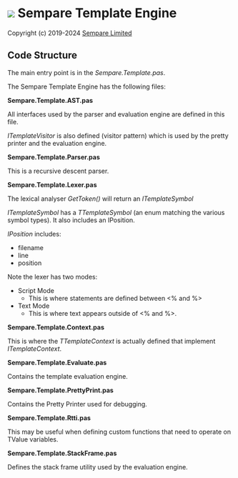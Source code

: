 # ![](../images/sempare-logo-45px.png) Sempare Template Engine

Copyright (c) 2019-2024 [Sempare Limited](http://www.sempare.ltd)

## Code Structure

The main entry point is in the _Sempare.Template.pas_.

The Sempare Template Engine has the following files:

__Sempare.Template.AST.pas__

All interfaces used by the parser and evaluation engine are defined in this file.

_ITemplateVisitor_ is also defined (visitor pattern) which is used by the pretty printer and the evaluation engine.

__Sempare.Template.Parser.pas__

This is a recursive descent parser.

__Sempare.Template.Lexer.pas__

The lexical analyser _GetToken()_ will return an _ITemplateSymbol_

_ITemplateSymbol_ has a _TTemplateSymbol_ (an enum matching the various symbol types). It also includes an IPosition.

_IPosition_ includes:
- filename
- line
- position

Note the lexer has two modes:
- Script Mode
  - This is where statements are defined between <% and %> 
- Text Mode 
  - This is where text appears outside of <% and %>.

__Sempare.Template.Context.pas__

This is where the _TTemplateContext_ is actually defined that implement _ITemplateContext_.

__Sempare.Template.Evaluate.pas__

Contains the template evaluation engine.

__Sempare.Template.PrettyPrint.pas__

Contains the Pretty Printer used for debugging.

__Sempare.Template.Rtti.pas__

This may be useful when defining custom functions that need to operate on TValue variables.

__Sempare.Template.StackFrame.pas__

Defines the stack frame utility used by the evaluation engine.
